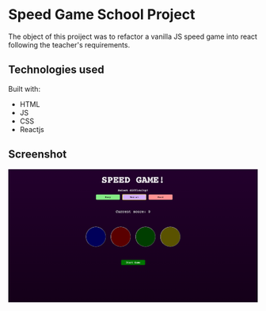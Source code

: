 # Speed Game School Project

The object of this proiject was to refactor a vanilla JS speed game into react following the teacher's requirements. 

## Technologies used

Built with: 

- HTML
- JS
- CSS
- Reactjs 

## Screenshot

![Screenshot](/src/speedgame.png)